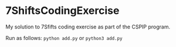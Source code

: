 # 7ShiftsCodingExercise

My solution to 7Sfifts coding exercise as part of the CSPIP program.

Run as follows:
  `python add.py`
  or
  `python3 add.py`

